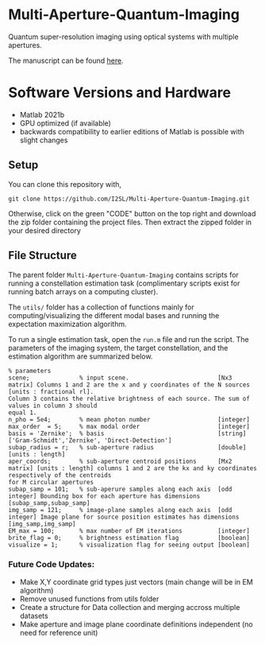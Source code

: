 # Multi-Aperture-Quantum-Imaging
Quantum super-resolution imaging using optical systems with multiple apertures.

The manuscript can be found [here](https://www.overleaf.com/read/wxxqxsrhhqwz).

# Software Versions and Hardware
- Matlab 2021b 
- GPU optimized (if available)
- backwards compatibility to earlier editions of Matlab is possible with slight changes

## Setup
You can clone this repository with,

`git clone https://github.com/I2SL/Multi-Aperture-Quantum-Imaging.git`

Otherwise, click on the green "CODE" button on the top right and download the zip folder containing the project files. Then extract the zipped folder in your desired directory

## File Structure
The parent folder `Multi-Aperture-Quantum-Imaging` contains scripts for running a constellation estimation task (complimentary scripts exist for running batch arrays on a computing cluster).

The `utils/` folder has a collection of functions mainly for computing/visualizing the different modal bases and running the expectation maximization algorithm.

To run a single estimation task, open the `run.m` file and run the script. The parameters of the imaging system, the target constellation, and the estimation algorithm are summarized below.

```
% parameters
scene;              % input scene.                         [Nx3 matrix] Columns 1 and 2 are the x and y coordinates of the N sources [units : fractional rl].                                                                           Column 3 contains the relative brightness of each source. The sum of values in column 3 should                                                                         equal 1.
n_pho = 5e4;        % mean photon number                   [integer]
max_order  = 5;     % max modal order                      [integer]
basis = 'Zernike';  % basis                                [string] ['Gram-Schmidt','Zernike', 'Direct-Detection']
subap_radius = r;   % sub-aperture radius                  [double] [units : length]
aper_coords;        % sub-aperture centroid positions      [Mx2 matrix] [units : length] columns 1 and 2 are the kx and ky coordinates respectively of the centroids                                                              for M circular apertures
subap_samp = 101;   % sub-aperure samples along each axis  [odd integer] Bounding box for each aperture has dimensions [subap_samp,subap_samp]
img_samp = 121;     % image-plane samples along each axis  [odd integer] Image plane for source position estimates has dimensions [img_samp,img_samp]
EM_max = 100;       % max number of EM iterations          [integer]
brite_flag = 0;     % brightness estimation flag           [boolean]
visualize = 1;      % visualization flag for seeing output [boolean]
```


### Future Code Updates:
- Make X,Y coordinate grid types just vectors (main change will be in EM algorithm)
- Remove unused functions from utils folder
- Create a structure for Data collection and merging accross multiple datasets
- Make aperture and image plane coordinate definitions independent (no need for reference unit) 

